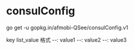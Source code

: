# consulConfig

go get -u gopkg.in/afmobi-QSee/consulConfig.v1

key list_value 格式
--: value1
--: value2
--: value3
